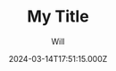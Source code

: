 ---
title: My Title
date: 2024-03-14T17:51:15.000Z
tags: ["docker","containers","howto"]
author: Will
summary: A good summary
---